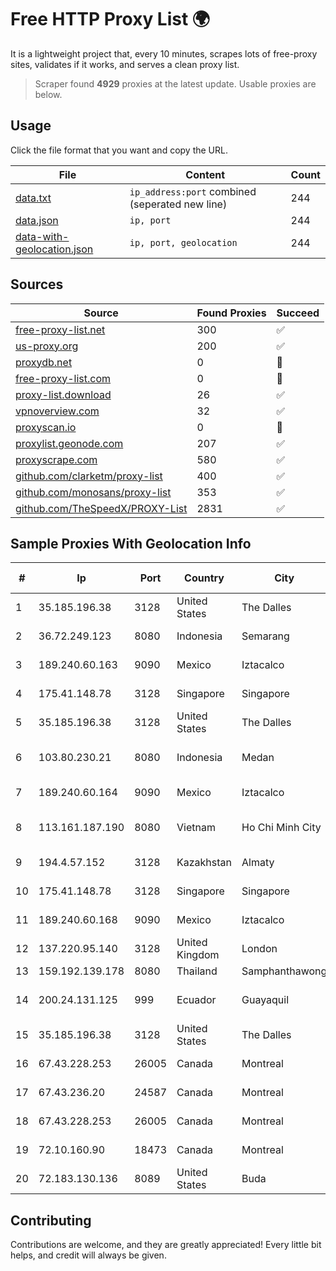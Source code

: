 
# Free HTTP Proxy List 🌍

It is a lightweight project that, every 10 minutes, scrapes lots of free-proxy sites, validates if it works, and serves a clean proxy list.


> Scraper found **4929** proxies at the latest update. Usable proxies are below.

## Usage

Click the file format that you want and copy the URL.


|File|Content|Count|
|----|-------|-----|
|[data.txt](https://raw.githubusercontent.com/themiralay/Proxy-List-World/master/data.txt)|`ip_address:port` combined (seperated new line)|244|
|[data.json](https://raw.githubusercontent.com/themiralay/Proxy-List-World/master/data.json)|`ip, port`|244|
|[data-with-geolocation.json](https://raw.githubusercontent.com/themiralay/Proxy-List-World/master/data-with-geolocation.json)|`ip, port, geolocation`|244|

## Sources

|Source|Found Proxies|Succeed|
|------|-------------|-------|
|[free-proxy-list.net](https://free-proxy-list.net)|300|✅|
|[us-proxy.org](https://www.us-proxy.org)|200|✅|
|[proxydb.net](http://proxydb.net)|0|🚫|
|[free-proxy-list.com](https://free-proxy-list.com/?page=&port=&type%5B%5D=http&type%5B%5D=https&up_time=0&search=Search)|0|🚫|
|[proxy-list.download](https://www.proxy-list.download/HTTP)|26|✅|
|[vpnoverview.com](https://vpnoverview.com/privacy/anonymous-browsing/free-proxy-servers)|32|✅|
|[proxyscan.io](https://www.proxyscan.io)|0|🚫|
|[proxylist.geonode.com](https://proxylist.geonode.com/api/proxy-list?limit=300&page=1&sort_by=lastChecked&sort_type=desc&protocols=http,https)|207|✅|
|[proxyscrape.com](https://api.proxyscrape.com/v2/?request=displayproxies&protocol=http&timeout=10000&country=all&ssl=all&anonymity=all)|580|✅|
|[github.com/clarketm/proxy-list](https://raw.githubusercontent.com/clarketm/proxy-list/master/proxy-list-raw.txt)|400|✅|
|[github.com/monosans/proxy-list](https://raw.githubusercontent.com/monosans/proxy-list/main/proxies/http.txt)|353|✅|
|[github.com/TheSpeedX/PROXY-List](https://raw.githubusercontent.com/TheSpeedX/PROXY-List/master/http.txt)|2831|✅|


## Sample Proxies With Geolocation Info

|#|Ip|Port|Country|City|Internet Service Provider|
|-|--|----|-------|----|-------------------------|
|1|35.185.196.38|3128|United States|The Dalles|Google LLC|
|2|36.72.249.123|8080|Indonesia|Semarang|PT. TELKOM INDONESIA|
|3|189.240.60.163|9090|Mexico|Iztacalco|Uninet S.A. de C.V.|
|4|175.41.148.78|3128|Singapore|Singapore|Amazon.com, Inc.|
|5|35.185.196.38|3128|United States|The Dalles|Google LLC|
|6|103.80.230.21|8080|Indonesia|Medan|PT Dream Network Solusindo|
|7|189.240.60.164|9090|Mexico|Iztacalco|Uninet S.A. de C.V.|
|8|113.161.187.190|8080|Vietnam|Ho Chi Minh City|VietNam Post and Telecom Corporation|
|9|194.4.57.152|3128|Kazakhstan|Almaty|LLP "Kompaniya Hoster.KZ"|
|10|175.41.148.78|3128|Singapore|Singapore|Amazon.com, Inc.|
|11|189.240.60.168|9090|Mexico|Iztacalco|Uninet S.A. de C.V.|
|12|137.220.95.140|3128|United Kingdom|London|Hyperoptic Ltd.|
|13|159.192.139.178|8080|Thailand|Samphanthawong|CAT-BB|
|14|200.24.131.125|999|Ecuador|Guayaquil|Negocios Y Telefonia Nedetel S.A|
|15|35.185.196.38|3128|United States|The Dalles|Google LLC|
|16|67.43.228.253|26005|Canada|Montreal|GloboTech Communications|
|17|67.43.236.20|24587|Canada|Montreal|GloboTech Communications|
|18|67.43.228.253|26005|Canada|Montreal|GloboTech Communications|
|19|72.10.160.90|18473|Canada|Montreal|GloboTech Communications|
|20|72.183.130.136|8089|United States|Buda|Charter Communications|



## Contributing

Contributions are welcome, and they are greatly appreciated! Every
little bit helps, and credit will always be given.

